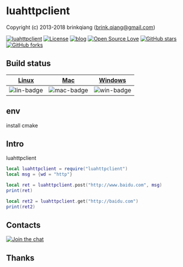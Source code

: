 # luahttpclient

Copyright (c) 2013-2018 brinkqiang (brink.qiang@gmail.com)

[![luahttpclient](https://img.shields.io/badge/brinkqiang-luahttpclient-blue.svg?style=flat-square)](https://github.com/brinkqiang/luahttpclient)
[![License](https://img.shields.io/badge/license-MIT-brightgreen.svg)](https://github.com/brinkqiang/luahttpclient/blob/master/LICENSE)
[![blog](https://img.shields.io/badge/Author-Blog-7AD6FD.svg)](https://brinkqiang.github.io/)
[![Open Source Love](https://badges.frapsoft.com/os/v3/open-source.png)](https://github.com/brinkqiang)
[![GitHub stars](https://img.shields.io/github/stars/brinkqiang/luahttpclient.svg?label=Stars)](https://github.com/brinkqiang/luahttpclient) 
[![GitHub forks](https://img.shields.io/github/forks/brinkqiang/luahttpclient.svg?label=Fork)](https://github.com/brinkqiang/luahttpclient)

## Build status
| [Linux][lin-link] | [Mac][mac-link] | [Windows][win-link] |
| :---------------: | :----------------: | :-----------------: |
| ![lin-badge]      | ![mac-badge]       | ![win-badge]        |

[lin-badge]: https://github.com/brinkqiang/luahttpclient/workflows/linux/badge.svg "linux build status"
[lin-link]:  https://github.com/brinkqiang/luahttpclient/actions/workflows/linux.yml "linux build status"
[mac-badge]: https://github.com/brinkqiang/luahttpclient/workflows/mac/badge.svg "mac build status"
[mac-link]:  https://github.com/brinkqiang/luahttpclient/actions/workflows/mac.yml "mac build status"
[win-badge]: https://github.com/brinkqiang/luahttpclient/workflows/win/badge.svg "win build status"
[win-link]:  https://github.com/brinkqiang/luahttpclient/actions/workflows/win.yml "win build status"

## env
install cmake

## Intro
luahttpclient
```lua
local luahttpclient = require("luahttpclient")
local msg = {wd = "http"}

local ret = luahttpclient.post("http://www.baidu.com", msg)
print(ret)

local ret2 = luahttpclient.get("http://baidu.com")
print(ret2)
```
## Contacts
[![Join the chat](https://badges.gitter.im/brinkqiang/luahttpclient/Lobby.svg)](https://gitter.im/brinkqiang/luahttpclient)

## Thanks
